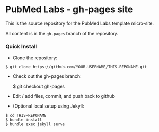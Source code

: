 PubMed Labs - gh-pages site
====================

This is the source repository for the PubMed Labs template micro-site.

All content is in the ````gh-pages```` branch of the repository.

### Quick Install

- Clone the repository:

```$ git clone https://github.com/YOUR-USERNAME/THIS-REPONAME.git```

- Check out the gh-pages branch:

    $ git checkout gh-pages

- Edit / add files, commit, and push back to github

- (Optional local setup using Jekyll:

```
$ cd THIS-REPONAME
$ bundle install
$ bundle exec jekyll serve
```

